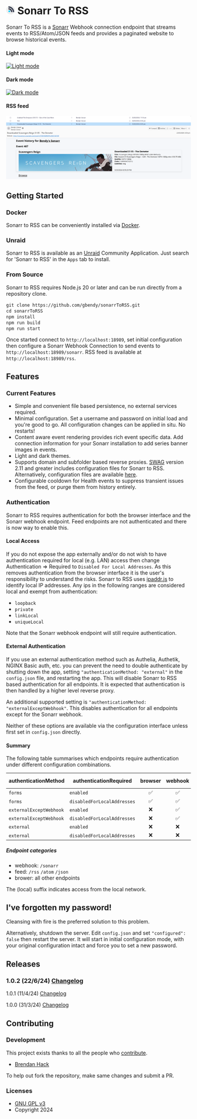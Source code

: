 # <img width="24px" src="./img/sonarrToRSS.png" alt="Sonarr To RSS"></img> Sonarr To RSS

Sonarr To RSS is a [Sonarr](https://sonarr.tv/ "Sonarr") Webhook connection endpoint that streams
events to RSS/Atom/JSON feeds and provides a paginated website to browse historical events.

#### Light mode
[![Light
mode](img/lightMode.png)](https://raw.githubusercontent.com/gbendy/sonarrToRSS/main/img/lightMode.png)

#### Dark mode
[![Dark
mode](img/darkMode.png)](https://raw.githubusercontent.com/gbendy/sonarrToRSS/main/img/darkMode.png)

#### RSS feed
[![RSS feed](img/feed.png)](https://raw.githubusercontent.com/gbendy/sonarrToRSS/main/img/feed.png)

## Getting Started

### Docker

Sonarr to RSS can be conveniently installed via [Docker](https://hub.docker.com/r/gbendy/sonarrtorss
"Docker").

### Unraid

Sonarr to RSS is available as an [Unraid](https://unraid.net "Unraid") Community Application. Just
search for 'Sonarr to RSS' in the `Apps` tab to install.

### From Source

Sonarr to RSS requires Node.js 20 or later and can be run directly from a repository clone.

```
git clone https://github.com/gbendy/sonarrToRSS.git
cd sonarrToRSS
npm install
npm run build
npm run start
```

Once started connect to `http://localhost:18989`, set initial configuration then configure a Sonarr
Webhook Connection to send events to `http://localhost:18989/sonarr`. RSS feed is available at
`http://localhost:18989/rss`.

## Features

### Current Features

- Simple and convenient file based persistence, no external services required.
- Minimal configuration. Set a username and password on initial load and you're good to go. All
  configuration changes can be applied in situ. No restarts!
- Content aware event rendering provides rich event specific data. Add connection information for
  your Sonarr installation to add series banner images in events.
- Light and dark themes.
- Supports domain and subfolder based reverse proxies.
  [SWAG](https://docs.linuxserver.io/general/swag "SWAG") version 2.11 and greater includes
  configuration files for Sonarr to RSS. Alternatively, configuration files are available
  [here](swag "Swag configuration files").
- Configurable cooldown for Health events to suppress transient issues from the feed, or purge them
  from history entirely.

### Authentication

Sonarr to RSS requires authentication for both the browser interface and the Sonarr webhook
endpoint. Feed endpoints are not authenticated and there is now way to enable this.

#### Local Access

If you do not expose the app externally and/or do not wish to have authentication required for local
(e.g. LAN) access then change Authentication => Required to `Disabled For Local Addresses`. As this
removes authentication from the browser interface it is the user's responsibility to understand the
risks. Sonarr to RSS uses [ipaddr.js](https://www.npmjs.com/package/ipaddr.js) to identify local IP
addresses. Any ips in the following ranges are considered local and exempt from authentication:

- `loopback`
- `private`
- `linkLocal`
- `uniqueLocal`

Note that the Sonarr webhook endpoint will still require authentication.

#### External Authentication

If you use an external authentication method such as Authelia, Authetik, NGINX Basic auth, etc. you
can prevent the need to double authenticate by shutting down the app, setting
`"authenticationMethod: "external"` in the `config.json` file, and restarting the app. This will
disable Sonarr to RSS based authentication for all endpoints. It is expected that authentication is
then handled by a higher level reverse proxy.

An additional supported setting is `"authenticationMethod: "externalExceptWebhook"`. This disables
authentication for all endpoints except for the Sonarr webhook.

Neither of these options are available via the configuration interface unless first set in
`config.json` directly.

#### Summary

The following table summarises which endpoints require authentication under different configuration
combinations.

| authenticationMethod | authenticationRequired | browser | webhook | feed | browser (local) | webhook (local) | feed (local) |
| --- | --- | :---: | :---: | :---: | :---: | :---: | :---: |
| `forms` | `enabled` | ✅ | ✅ | ❌ | ✅ | ✅ | ❌
| `forms` | `disabledForLocalAddresses` | ✅ | ✅ | ❌ | ❌ | ✅ | ❌ |
| `externalExceptWebhook` | `enabled` | ❌ | ✅ | ❌ | ❌ | ✅ | ❌ |
| `externalExceptWebhook` | `disabledForLocalAddresses` | ❌ | ✅ | ❌ | ❌ | ✅ | ❌ |
| `external` | `enabled` | ❌ | ❌ | ❌ | ❌ | ❌ | ❌ |
| `external` | `disabledForLocalAddresses` | ❌ | ❌ | ❌ | ❌ | ❌ | ❌ |

##### Endpoint categories

- webhook: `/sonarr`
- feed: `/rss` `/atom` `/json`
- brower: all other endpoints

The (local) suffix indicates access from the local network.

## I've forgotten my password!

Cleansing with fire is the preferred solution to this problem.

Alternatively, shutdown the server. Edit `config.json` and set `"configured": false` then restart
the server. It will start in initial configuration mode, with your original configuration intact and
force you to set a new password.

## Releases

### 1.0.2 (22/6/24) [Changelog](CHANGELOG.md)

1.0.1 (11/4/24)
[Changelog](https://github.com/gbendy/sonarrToRSS/blob/b89592ffed29850fa7e08fe7d6ec087d3c48ccfa/CHANGELOG.md)

1.0.0 (31/3/24)
[Changelog](https://github.com/gbendy/sonarrToRSS/blob/af5c46bddcfa012ac3ca8461905364f361d5b33a/CHANGELOG.md)

## Contributing

### Development

This project exists thanks to all the people who
[contribute](https://github.com/gbendy/sonarrToRSS/graphs/contributors "Contributers").

- [Brendan Hack](https://github.com/gbendy "Brendan Hack")

To help out fork the repository, make same changes and submit a PR.

### Licenses

- [GNU GPL v3](http://www.gnu.org/licenses/gpl.html)
- Copyright 2024
